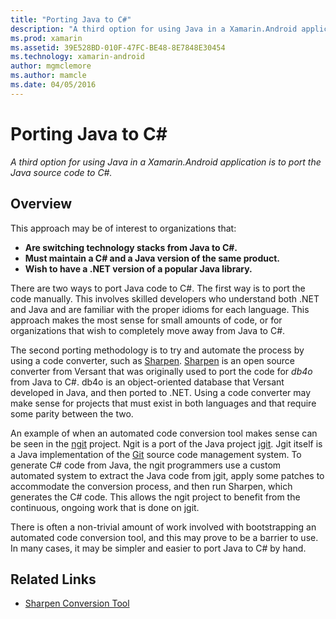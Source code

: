 ```yaml
---
title: "Porting Java to C#"
description: "A third option for using Java in a Xamarin.Android application is to port the Java source code to C#."
ms.prod: xamarin
ms.assetid: 39E528BD-010F-47FC-BE48-8E7848E30454
ms.technology: xamarin-android
author: mgmclemore
ms.author: mamcle
ms.date: 04/05/2016
---
```


# Porting Java to C#

_A third option for using Java in a Xamarin.Android application is to port the Java source code to C#._

## Overview

This approach may be of interest to organizations
that:

-  **Are switching technology stacks from Java to C#.**
-  **Must maintain a C# and a Java version of the same product.**
-  **Wish to have a .NET version of a popular Java library.**


There are two ways to port Java code to C#. The first way is to port the code
manually. This involves skilled developers who understand both .NET and Java and
are familiar with the proper idioms for each language. This
approach makes the most sense for small amounts of code, or for organizations
that wish to completely move away from Java to C#.

The second porting methodology is to try and automate the process by using a
code converter, such as [Sharpen](https://github.com/mono/sharpen). [Sharpen](https://github.com/mono/sharpen)
is an open source converter from
Versant that was originally used to port the code for *db4o* from Java to
C#. db4o is an object-oriented database that Versant developed in Java, and then
ported to .NET. Using a code converter may make sense for projects that must
exist in both languages and that require some parity between the two.

An example of when an automated code conversion tool makes sense can be seen
in the [ngit](https://github.com/mono/ngit) project.
Ngit is a port of the Java project [jgit](http://eclipse.org/).
Jgit itself is a Java implementation of the [Git](http://git-scm.com/) source code management
system. To generate C# code from Java, the ngit programmers use a custom
automated system to extract the Java code from jgit, apply some patches to
accommodate the conversion process, and then run Sharpen, which generates the C#
code. This allows the ngit project to benefit from the continuous, ongoing work
that is done on jgit.

There is often a non-trivial amount of work involved with bootstrapping an
automated code conversion tool, and this may prove to be a barrier to use. In
many cases, it may be simpler and easier to port Java to C# by hand.



## Related Links

- [Sharpen Conversion Tool](https://github.com/mono/sharpen)
